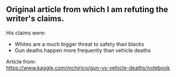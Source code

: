 ## Original article from which I am refuting the writer's claims.

His claims were:
* Whites are a much bigger threat to safety than blacks
* Gun deaths happen more frequently than vehicle deaths

Article from:  
https://www.kaggle.com/mchirico/gun-vs-vehicle-deaths/notebook
